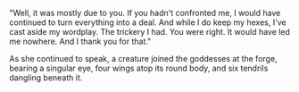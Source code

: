 "Well, it was mostly due to you. If you hadn't confronted me, I would have continued to turn everything into a deal. And while I do keep my hexes, I've cast aside my wordplay. The trickery I had. You were right. It would have led me nowhere. And I thank you for that."

As she continued to speak, a creature joined the goddesses at the forge, bearing a singular eye, four wings atop its round body, and six tendrils dangling beneath it.